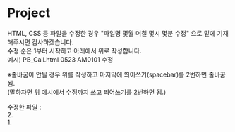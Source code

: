 # Project
 
HTML, CSS 등 파일을 수정한 경우 "파일명 몇월 며칠 몇시 몇분 수정" 으로 밑에 기재해주시면 감사하겠습니다.  
수정 순은 1부터 시작하고 아래에서 위로 작성합니다.   
예시) PB_Call.html 0523 AM0101 수정

※줄바꿈이 안될 경우 위를 작성하고 마지막에 띄어쓰기(spacebar)를 2번하면 줄바꿈 됨.  
(말하자면 위 예시에서 수정까지 쓰고 띄어쓰기를 2번하면 됨.)

수정한 파일 :  
2.  
1.   
